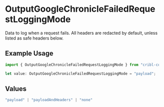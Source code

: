 # OutputGoogleChronicleFailedRequestLoggingMode

Data to log when a request fails. All headers are redacted by default, unless listed as safe headers below.

## Example Usage

```typescript
import { OutputGoogleChronicleFailedRequestLoggingMode } from "cribl-control-plane/models";

let value: OutputGoogleChronicleFailedRequestLoggingMode = "payload";
```

## Values

```typescript
"payload" | "payloadAndHeaders" | "none"
```